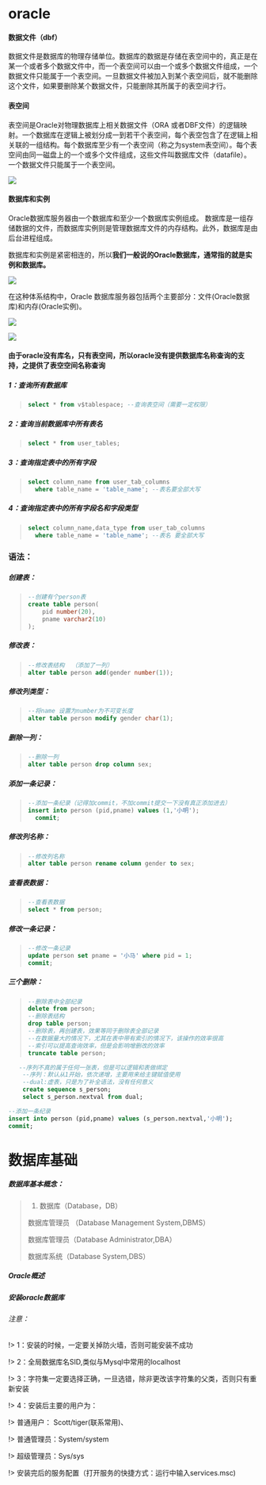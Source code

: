 # oracle

####  数据文件（dbf）

数据文件是数据库的物理存储单位。数据库的数据是存储在表空间中的，真正是在某一个或者多个数据文件中，而一个表空间可以由一个或多个数据文件组成，一个数据文件只能属于一个表空间。一旦数据文件被加入到某个表空间后，就不能删除这个文件，如果要删除某个数据文件，只能删除其所属于的表空间才行。

#### 表空间

表空间是Oracle对物理数据库上相关数据文件（ORA 或者DBF文件）的逻辑映射。一个数据库在逻辑上被划分成一到若干个表空间，每个表空包含了在逻辑上相关联的一组结构。每个数据库至少有一个表空间（称之为system表空间）。每个表空间由同一磁盘上的一个或多个文件组成，这些文件叫数据库文件（datafile）。一个数据文件只能属于一个表空间。

![](https://raw.githubusercontent.com/Mini-Bar/MyPicture/main/pic/image-20210111094259718.png)

#### 数据库和实例 

Oracle数据库服务器由一个数据库和至少一个数据库实例组成。 数据库是一组存储数据的文件，而数据库实例则是管理数据库文件的内存结构。此外，数据库是由后台进程组成。

数据库和实例是紧密相连的，所以**我们一般说的Oracle数据库，通常指的就是实例和数据库。**

![](https://raw.githubusercontent.com/Mini-Bar/MyPicture/main/pic/image-20210111095339710.png)

在这种体系结构中，Oracle 数据库服务器包括两个主要部分：文件(Oracle数据库)和内存(Oracle实例)。

![](https://raw.githubusercontent.com/Mini-Bar/MyPicture/main/pic/image-20210111100031217.png)

![](https://raw.githubusercontent.com/Mini-Bar/MyPicture/main/pic/image-20210111100926497.png)

#### 由于oracle没有库名，只有表空间，所以oracle没有提供数据库名称查询的支持，之提供了表空空间名称查询

##### 1：查询所有数据库

> ```sql
> select * from v$tablespace; --查询表空间（需要一定权限）
> ```

##### 2：查询当前数据库中所有表名

> ```sql
> select * from user_tables;
> ```



##### 3：查询指定表中的所有字段

> ```sql
> select column_name from user_tab_columns 
> 	where table_name = 'table_name'; --表名要全部大写
> ```

##### 4：查询指定表中的所有字段名和字段类型

> ```sql
> select column_name,data_type from user_tab_columns 
> 	where table_name = 'table_name'; --表名 要全部大写
> ```



### 语法：

##### 创建表：

> ```sql
> --创建有个person表
> create table person(
>     pid number(20),
>     pname varchar2(10)
> );
> ```



##### 修改表：

> ```sql
> --修改表结构  （添加了一列）
> alter table person add(gender number(1));
> ```



##### 修改列类型：

> ```sql
> --将name 设置为number为不可变长度
> alter table person modify gender char(1);
> ```



##### 删除一列：

> ```sql
> --删除一列
> alter table person drop column sex;
> ```



##### 添加一条记录：

> ```sql
> --添加一条纪录（记得加commit，不加commit提交一下没有真正添加进去）
> insert into person (pid,pname) values (1,'小明');
> 	commit;
> ```



##### 修改列名称：

> ```sql
> --修改列名称
> alter table person rename column gender to sex;
> ```



##### 查看表数据：

> ```sql
> --查看表数据
> select * from person;
> ```



##### 修改一条记录：

> ```sql
> --修改一条记录
> update person set pname = '小马' where pid = 1;
> commit;
> ```



##### 三个删除：

> ```sql
> --删除表中全部纪录
> delete from person;
> --删除表结构
> drop table person;
> --删除表，再创建表，效果等同于删除表全部记录
> --在数据量大的情况下，尤其在表中带有索引的情况下，该操作的效率很高
> --索引可以提高查询效率，但是会影响增删改的效率
> truncate table person;
> ```



```sql
   --序列不真的属于任何一张表，但是可以逻辑和表做绑定
    --序列：默认从1开始，依次递增，主要用来给主键赋值使用
    --dual:虚表，只是为了补全语法，没有任何意义
    create sequence s_person;
    select s_person.nextval from dual;
```

```sql
--添加一条纪录
insert into person (pid,pname) values (s_person.nextval,'小明');
commit;
```



# 数据库基础

##### 数据库基本概念：

> 1. 数据库（Database，DB）
>
> 数据库管理员 （Database Management System,DBMS）
>
> 数据库管理员（Database Administrator,DBA）
>
> 数据库系统（Database System,DBS）

##### Oracle概述

> 

##### 安装oracle数据库

###### 注意：


!> 1：安装的时候，一定要关掉防火墙，否则可能安装不成功

!> 2：全局数据库名SID,类似与Mysql中常用的localhost

!> 3：字符集一定要选择正确，一旦选错，除非更改该字符集的父类，否则只有重新安装

!> 4：安装后主要的用户为：

!> 普通用户： Scott/tiger(联系常用)、

!> 普通管理员：System/system
	
!> 超级管理员：Sys/sys
	
!> 安装完后的服务配置（打开服务的快捷方式：运行中输入services.msc)
